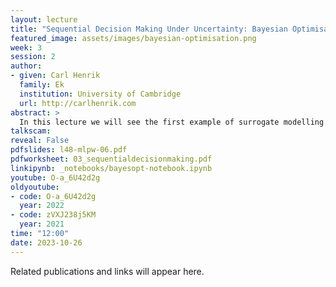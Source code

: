 ```yaml
---
layout: lecture
title: "Sequential Decision Making Under Uncertainty: Bayesian Optimisation"
featured_image: assets/images/bayesian-optimisation.png 
week: 3
session: 2
author:
- given: Carl Henrik
  family: Ek
  institution: University of Cambridge
  url: http://carlhenrik.com
abstract: >
  In this lecture we will see the first example of surrogate modelling. In specific we will extend the machine learning loop to also include the data aquisition. We will the formulate a sequential decision process where we aim to find the extremum of a explicitly unknown function. In specific we will introduce the concept of Bayesian optimisation which is the technique that underpins the exciting field called Auto-ML.
talkscam:
reveal: False
pdfslides: l48-mlpw-06.pdf
pdfworksheet: 03_sequentialdecisionmaking.pdf
linkipynb: _notebooks/bayesopt-notebook.ipynb
youtube: O-a_6U42d2g
oldyoutube:
- code: O-a_6U42d2g
  year: 2022
- code: zVXJ238j5KM
  year: 2021
time: "12:00"
date: 2023-10-26
---
```


Related publications and links will appear here.
